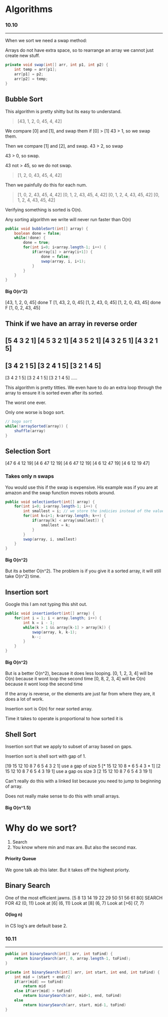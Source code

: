 # Algorithms
### 10.10
---
When we sort we need a swap method:

Arrays do not have extra space, so to rearrange an array we cannot just create new stuff.

```java
private void swap(int[] arr, int p1, int p2) {
	int temp = arr[p1];
	arr[p1] = p2;
	arr[p2] = temp;
}
```

## Bubble Sort

This algorithm is pretty shitty but its easy to understand.

> [43, 1, 2, 0, 45, 4, 42]

We compare [0] and [1], and swap them if [0] > [1]
43 > 1, so we swap them.

Then we compare [1] and [2], and swap.
43 > 2, so swap

43 > 0, so swap.

43 not > 45, so we do not swap.

> [1, 2, 0, 43, 45, 4, 42]

Then we painfully do this for each num.

> [1, 0, 2, 43, 45, 4, 42]
> [0, 1, 2, 43, 45, 4, 42]
> [0, 1, 2, 4, 43, 45, 42]
> [0, 1, 2, 4, 43, 45, 42]


Verifying something is sorted is O(n). 

Any sorting algorithm we write will never run faster than O(n)

```java
public void bubbleSort(int[] array) {
	boolean done = false;
	while(!done) {
		done = true;
		for(int i=0; i<array.length-1; i++) {
			if(array[i] > array[i+1]) {
				done = false;
				swap(array, i, i+1);
			}
		}
	}
}
```
#### Big O(n^2)

[43, 1, 2, 0, 45]
done T
[1, 43, 2, 0, 45]
[1, 2, 43, 0, 45]
[1, 2, 0, 43, 45]
done F
[1, 0, 2, 43, 45]



## Think if we have an array in reverse order
[5 4 3 2 1]
[4 5 3 2 1]
[4 3 5 2 1]
[4 3 2 5 1]
[4 3 2 1 5]
---
[3 4 2 1 5]
[3 2 4 1 5]
[3 2 1 4 5]
---
[3 4 2 1 5]
[3 2 4 1 5]
[3 2 1 4 5]
.....

This algorithm is pretty titties. We even have to do an extra loop through the array to ensure it is sorted even after its sorted. 

The worst one ever.

Only one worse is bogo sort.

```java
// bogo sort
while(!arraySorted(array)) {
	shuffle(array)
}
```

## Selection Sort
[47 6  4  12 19]
[4  6  47 12 19]
[4  6  47 12 19]
[4  6  12 47 19]
[4  6  12 19 47]

### Takes only n swaps
You would use this if the swap is expensive. His example was if you are at amazon and the swap function moves robots around.

```java
public void selectionSort(int[] array) {
	for(int i=0; i<array.length-1; i++) {
		int smallest = i; // we store the indicies instead of the value
		for(int k=i+1; k<array.length; k++) {
			if(array[k] < array[smallest]) {
				smallest = k;
			}
		}
		swap(array, i, smallest)
	}
}
```
#### Big O(n^2)

But its a better O(n^2).
The problem is if you give it a sorted array, it will still take O(n^2) time.

## Insertion sort
Google this I am not typing this shit out.

```java
public void insertionSort(int[] array) {
	for(int i = 1; i < array.length; i++) {
		int k = i - 1;
		while(k > 1 && array[k-1] > array[k]) {
			swap(array, k, k-1);
			k--;			
		}
	}
}
```

#### Big O(n^2)
But is a better O(n^2), because it does less looping.
[0, 1, 2, 3, 4] will be O(n) because it wont loop the second time
[0, 8, 2, 3, 4] will be O(n) because it wont loop the second time

If the array is reverse, or the elements are just far from where they are, it does a lot of work.

Insertion sort is O(n) for near sorted array.

Time it takes to operate is proportional to how sorted it is

## Shell Sort
Insertion sort that we apply to subset of array based on gaps.

Insertion sort is shell sort with gap of 1.

[19	15	12	10	8	7	6	5	4	3	2	1]
use a gap of size 5
[*	15	12	10	8	*	6	5	4	3	*	1]
[2	15	12	10	8	7	6	5	4	3	19	1]
use a gap os size 3
[2	15	12	10	8	7	6	5	4	3	19	1]

Can't really do this with a linked list because you need to jump to beginning of array.

Does not really make sense to do this with small arrays.
#### Big O(n^1.5)


# Why do we sort?
1. Search
2. You know where min and max are. But also the second max.

#### Priority Queue
We gone talk ab this later. But it takes off the highest priorty.


## Binary Search
One of the most efficient jawns.
[5	8	13	14	19	22	29	50	51	56	61	80]
SEARCH FOR 42
(0, 11) Look at [6]
(6, 11) Look at [8]
(6, 7) Look at [>6] 
(7, 7)

#### O(log n)
in CS log's are default base 2.

### 10.11
---
```java
public int binarySearch(int[] arr, int toFind) {
	return binarySearch(arr, 0, array.length-1, toFind);
}

private int binarySearch(int[] arr, int start, int end, int toFind) {
	int mid = (start + end)/2
	if(arr[mid] == toFind)
		return mid
	else if(arr[mid] > toFind)
		return binarySearch(arr, mid+1, end, toFind)
	else
		return binarySearch(arr, start, mid-1, toFind)
}
```
